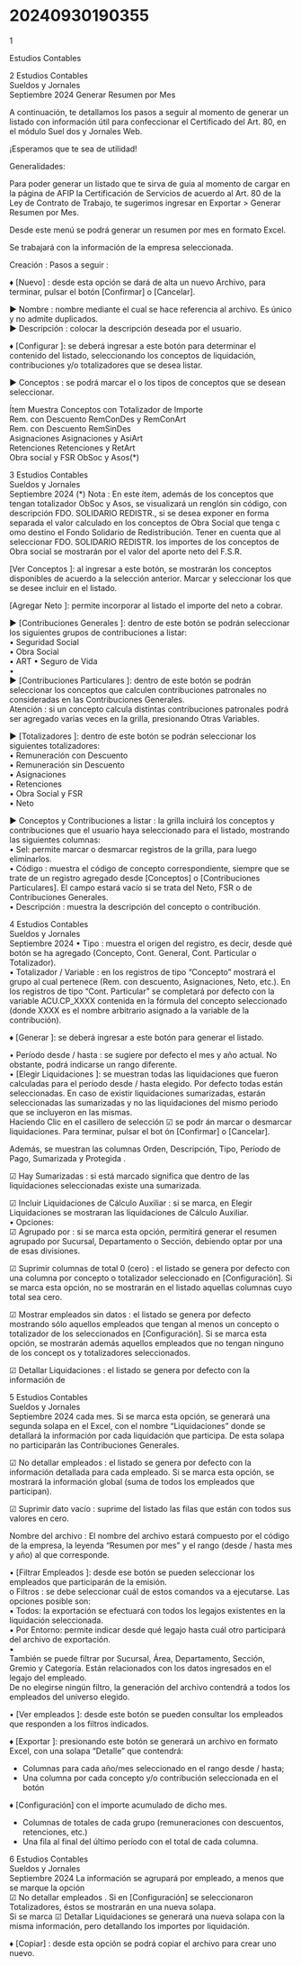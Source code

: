 # 20240930190355

 
 1 
 
  
Estudios Contables  


 
 
 
 2 Estudios Contables  
Sueldos y Jornales  
Septiembre 2024  Generar Resumen por Mes  
 
A continuación, te detallamos los pasos a seguir al momento de generar un listado con 
información útil para confeccionar el Certificado del Art. 80, en el módulo Suel dos y 
Jornales  Web.  
 
¡Esperamos que te sea de utilidad!  
 
Generalidades:  
 
Para poder generar un listado que te sirva de guía al momento de cargar en la página de 
AFIP la Certificación de Servicios de acuerdo al Art. 80 de la Ley de Contrato de Trabajo, 
te sugerimos ingresar en Exportar  > Generar Resumen por Mes.  
 
Desde este menú se podrá generar un resumen por mes en formato Excel.  
 
Se trabajará con la información de la empresa seleccionada.  
 
Creación : Pasos a seguir : 
 
♦ [Nuevo] : desde esta opción se dará de alta un nuevo Archivo, para terminar,  pulsar el 
botón [Confirmar] o [Cancelar].  
 
► Nombre : nombre mediante el cual se hace referencia al archivo. Es único y no 
admite duplicados.  
► Descripción : colocar la descripción deseada por el usuario.  
  
♦ [Configurar ]: se deberá ingresar a este botón para determinar el contenido del listado, 
seleccionando los conceptos de liquidación, contribuciones y/o totalizadores que se 
desea listar.  
 
► Conceptos : se podrá marcar el o los tipos de conceptos que se desean 
seleccionar.  
 
Ítem  Muestra Conceptos con Totalizador de Importe  
Rem. con Descuento  RemConDes y RemConArt  
Rem. con Descuento  RemSinDes  
Asignaciones  Asignaciones y AsiArt  
Retenciones  Retenciones y RetArt  
Obra social y FSR  ObSoc y Asos(*) 
 

 
 
 
 3 Estudios Contables  
Sueldos y Jornales  
Septiembre 2024  (*) Nota : En este ítem, además de los conceptos que tengan totalizador ObSoc y 
Asos, se visualizará un renglón sin código, con descripción FDO. SOLIDARIO 
REDISTR., si se desea exponer en forma separada el valor calculado en los 
conceptos de Obra Social que tenga c omo destino el Fondo Solidario de 
Redistribución. Tener en cuenta que al seleccionar FDO. SOLIDARIO REDISTR. los 
importes de los conceptos de Obra social se mostrarán por el valor del aporte neto 
del F.S.R.  
 
[Ver Conceptos ]: al ingresar a este botón, se mostrarán los conceptos disponibles de 
acuerdo a la selección anterior. Marcar y seleccionar los que se desee incluir en el 
listado.  
 
[Agregar Neto ]: permite incorporar al listado el importe del neto a cobrar.  
 
► [Contribuciones Generales ]: dentro de este botón se podrán seleccionar los 
siguientes grupos de contribuciones a listar:  
• Seguridad Social  
• Obra Social  
• ART 
• Seguro de Vida  
•  
► [Contribuciones Particulares ]: dentro de este botón se podrán seleccionar los 
conceptos que calculen contribuciones patronales no consideradas en las 
Contribuciones Generales.  
Atención : si un concepto calcula distintas contribuciones patronales podrá ser agregado 
varias veces en la grilla, presionando Otras Variables.  
 
► [Totalizadores ]: dentro de este botón se podrán seleccionar los siguientes 
totalizadores:  
• Remuneración con Descuento  
• Remuneración sin Descuento  
• Asignaciones  
• Retenciones  
• Obra Social y FSR  
• Neto  
 
► Conceptos y Contribuciones a listar : la grilla incluirá los conceptos y contribuciones 
que el usuario haya seleccionado para el listado, mostrando las siguientes columnas:  
• Sel: permite marcar o desmarcar registros de la grilla, para luego eliminarlos.  
• Código : muestra el código de concepto correspondiente, siempre que se trate 
de un registro agregado desde [Conceptos] o [Contribuciones Particulares]. El 
campo estará vacío si se trata del Neto, FSR o de Contribuciones Generales.  
• Descripción : muestra la descripción del concepto o contribución.  

 
 
 
 4 Estudios Contables  
Sueldos y Jornales  
Septiembre 2024  • Tipo : muestra el origen del registro, es decir, desde qué botón se ha agregado 
(Concepto, Cont. General, Cont. Particular o Totalizador).  
• Totalizador / Variable : en los registros de tipo “Concepto” mostrará el grupo al 
cual pertenece (Rem. con descuento, Asignaciones, Neto, etc.). En los registros 
de tipo “Cont. Particular” se completará por defecto con la variable 
ACU.CP_XXXX contenida en la fórmula del concepto  seleccionado (donde XXXX 
es el nombre arbitrario asignado a la variable de la contribución).  
  
♦ [Generar ]: se deberá ingresar a este botón para generar el listado.  
 
• Período desde / hasta : se sugiere por defecto el mes y año actual. No obstante, 
podrá indicarse un rango diferente.  
• [Elegir Liquidaciones ]: se muestran todas las liquidaciones que fueron calculadas 
para el período desde / hasta elegido. Por defecto todas están seleccionadas. En 
caso de existir liquidaciones sumarizadas, estarán seleccionadas las sumarizadas 
y no las liquidaciones del mismo periodo que se incluyeron en las mismas.  
Haciendo Clic en el casillero de selección ☑ se podr án marcar o desmarcar 
liquidaciones. Para terminar, pulsar el bot ón [Confirmar] o [Cancelar].  
 
Además,  se muestran las columnas Orden, Descripción, Tipo, Período de Pago, 
Sumarizada y Protegida . 
 
☑ Hay Sumarizadas : si está marcado significa que dentro de las liquidaciones 
seleccionadas existe una sumarizada.  
 
☑ Incluir Liquidaciones de Cálculo Auxiliar : si se marca, en Elegir Liquidaciones se 
mostraran las liquidaciones de Cálculo Auxiliar.  
• Opciones:  
☑ Agrupado por : si se marca esta opción, permitirá generar el resumen 
agrupado por Sucursal, Departamento o Sección, debiendo optar por una de esas 
divisiones.  
 
☑ Suprimir columnas de total 0 (cero) : el listado se genera por defecto con una 
columna por concepto o totalizador seleccionado en [Configuración]. Si se marca 
esta opción, no se mostrarán en el listado aquellas columnas cuyo total sea cero.  
 
☑ Mostrar empleados sin datos : el listado se genera por defecto mostrando sólo 
aquellos empleados que tengan al menos un concepto o totalizador de los 
seleccionados en [Configuración]. Si se marca esta opción, se mostrarán además 
aquellos empleados que no tengan ninguno de los concept os y totalizadores 
seleccionados.  
 
☑ Detallar Liquidaciones : el listado se genera por defecto con la información de 

 
 
 
 5 Estudios Contables  
Sueldos y Jornales  
Septiembre 2024  cada mes. Si se marca esta opción, se generará una segunda solapa en el Excel, 
con el nombre “Liquidaciones” donde se detallará la información por cada 
liquidación que participa. De esta solapa no participarán las Contribuciones 
Generales.  
 
☑ No detallar empleados : el listado se genera por defecto con la información 
detallada para cada empleado. Si se marca esta opción, se mostrará la 
información global (suma de todos los empleados que participan).  
 
☑ Suprimir dato vacío : suprime del listado las filas que están con todos sus 
valores en cero.  
 
Nombre del archivo : El nombre del archivo estará compuesto por el código de la 
empresa, la leyenda “Resumen por mes” y el rango (desde / hasta mes y año) al 
que corresponde.  
  
• [Filtrar Empleados ]: desde ese botón se pueden seleccionar los empleados que 
participarán de la emisión.  
o Filtros : se debe seleccionar cuál de estos comandos va a ejecutarse. Las 
opciones posible son:  
▪ Todos: la exportación se efectuará con todos los legajos 
existentes en la liquidación seleccionada.  
▪ Por Entorno: permite indicar desde qué legajo hasta cuál otro 
participará del archivo de exportación.  
▪  
También se puede filtrar por Sucursal, Área, Departamento, Sección, Gremio y 
Categoría. Están relacionados con los datos ingresados en el legajo del empleado.  
De no elegirse ningún filtro, la generación del archivo contendrá a todos los empleados 
del universo elegido.  
 
• [Ver empleados ]: desde este botón se pueden consultar los empleados que 
responden a los filtros indicados.  
  
♦ [Exportar ]: presionando este botón se generará un archivo en formato Excel, con una 
solapa “Detalle” que contendrá:  
- Columnas para cada año/mes seleccionado en el rango desde / hasta;  
- Una columna por cada concepto y/o contribución seleccionada en el botón  
 
♦ [Configuración]  con el importe acumulado de dicho mes.  
- Columnas de totales de cada grupo (remuneraciones con descuentos, retenciones, 
etc.)  
- Una fila al final del último período con el total de cada columna.  
 

 
 
 
 6 Estudios Contables  
Sueldos y Jornales  
Septiembre 2024  La información se agrupará por empleado, a menos que se marque la opción  
☑ No detallar empleados . 
Si en [Configuración] se seleccionaron Totalizadores, éstos se mostrarán en una nueva 
solapa.  
Si se marca  ☑ Detallar Liquidaciones  se generará una nueva solapa con la misma 
información, pero detallando los importes por liquidación.  
  
♦ [Copiar] : desde esta opción se podrá copiar el archivo para crear uno nuevo.  
 
 

